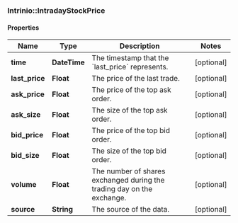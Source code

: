 ### Intrinio::IntradayStockPrice

#### Properties
Name | Type | Description | Notes
------------ | ------------- | ------------- | -------------
**time** | **DateTime** | The timestamp that the &#x60;last_price&#x60; represents. | [optional] 
**last_price** | **Float** | The price of the last trade. | [optional] 
**ask_price** | **Float** | The price of the top ask order. | [optional] 
**ask_size** | **Float** | The size of the top ask order. | [optional] 
**bid_price** | **Float** | The price of the top bid order. | [optional] 
**bid_size** | **Float** | The size of the top bid order. | [optional] 
**volume** | **Float** | The number of shares exchanged during the trading day on the exchange. | [optional] 
**source** | **String** | The source of the data. | [optional] 


